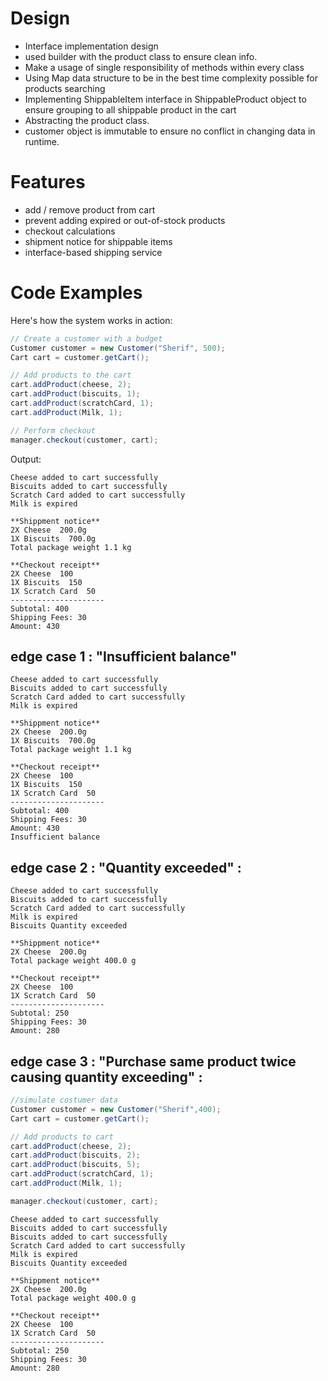 # Design 
- Interface implementation design
- used builder with the product class to ensure clean info.
- Make a usage of single responsibility of methods within every class
- Using Map data structure to be in the best time complexity possible for products searching 
- Implementing ShippableItem interface in ShippableProduct object to ensure grouping to all shippable product in the cart
- Abstracting the product class.
- customer object is immutable to ensure no conflict in changing data in runtime.

# Features
- add / remove product from cart
- prevent adding expired or out-of-stock products 
- checkout calculations 
- shipment notice for shippable items 
- interface-based shipping service

# Code Examples

Here's how the system works in action:

```java
// Create a customer with a budget
Customer customer = new Customer("Sherif", 500);
Cart cart = customer.getCart();

// Add products to the cart
cart.addProduct(cheese, 2);        
cart.addProduct(biscuits, 1);      
cart.addProduct(scratchCard, 1);    
cart.addProduct(Milk, 1);    

// Perform checkout
manager.checkout(customer, cart);
```
Output: 

```text
Cheese added to cart successfully
Biscuits added to cart successfully
Scratch Card added to cart successfully
Milk is expired

**Shippment notice**
2X Cheese  200.0g
1X Biscuits  700.0g
Total package weight 1.1 kg

**Checkout receipt**
2X Cheese  100
1X Biscuits  150
1X Scratch Card  50
---------------------
Subtotal: 400
Shipping Fees: 30
Amount: 430

```
## edge case 1 : "Insufficient balance"

```text
Cheese added to cart successfully
Biscuits added to cart successfully
Scratch Card added to cart successfully
Milk is expired

**Shippment notice**
2X Cheese  200.0g
1X Biscuits  700.0g
Total package weight 1.1 kg

**Checkout receipt**
2X Cheese  100
1X Biscuits  150
1X Scratch Card  50
---------------------
Subtotal: 400
Shipping Fees: 30
Amount: 430
Insufficient balance
```

## edge case 2 : "Quantity exceeded" :

```text
Cheese added to cart successfully
Biscuits added to cart successfully
Scratch Card added to cart successfully
Milk is expired
Biscuits Quantity exceeded

**Shippment notice**
2X Cheese  200.0g
Total package weight 400.0 g

**Checkout receipt**
2X Cheese  100
1X Scratch Card  50
---------------------
Subtotal: 250
Shipping Fees: 30
Amount: 280
```
## edge case 3 : "Purchase same product twice causing quantity exceeding" : 
```java
//simulate costumer data
Customer customer = new Customer("Sherif",400);
Cart cart = customer.getCart();

// Add products to cart
cart.addProduct(cheese, 2);
cart.addProduct(biscuits, 2);
cart.addProduct(biscuits, 5);
cart.addProduct(scratchCard, 1);
cart.addProduct(Milk, 1);

manager.checkout(customer, cart);
```

```text
Cheese added to cart successfully
Biscuits added to cart successfully
Biscuits added to cart successfully
Scratch Card added to cart successfully
Milk is expired
Biscuits Quantity exceeded

**Shippment notice**
2X Cheese  200.0g
Total package weight 400.0 g

**Checkout receipt**
2X Cheese  100
1X Scratch Card  50
---------------------
Subtotal: 250
Shipping Fees: 30
Amount: 280
```
